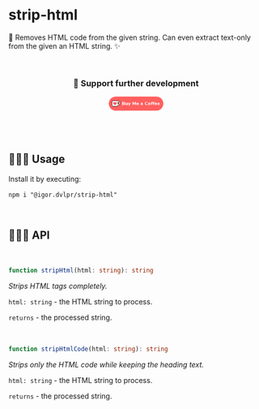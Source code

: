 # strip-html

🥞 Removes HTML code from the given string. Can even extract text-only from the given an HTML string. ✨

<br>

<div align="center">
<h3>💖 Support further development</h3>
<a href="https://ko-fi.com/igorskyflyer" target="_blank"><img src="https://raw.githubusercontent.com/igorskyflyer/igorskyflyer/main/assets/ko-fi.png" alt="Donate to igorskyflyer" width="108"></a>
</div>

<br>
<br>
<br>

## 🕵🏼‍♂️ Usage

Install it by executing:

```shell
npm i "@igor.dvlpr/strip-html"
```

<br>

## 🤹🏼‍♂️ API

<br>

```ts
function stripHtml(html: string): string
```

_Strips HTML tags completely._

`html: string` - the HTML string to process.

`returns` - the processed string.

<br>

```ts
function stripHtmlCode(html: string): string
```

_Strips only the HTML code while keeping the heading text._

`html: string` - the HTML string to process.

`returns` - the processed string.
